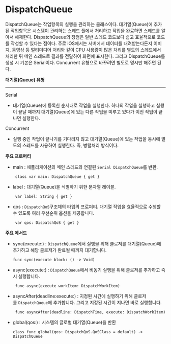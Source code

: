 # DispatchQueue

DispatchQueue는 작업항목의 실행을 관리하는 클래스이다. 대기열(Queue)에 추가된 작업항목은 시스템이 관리하는 스레드 풀에서 처리하고 작업을 완료하면 스레드를 알아서 해제한다. DispatchQueue의 장점은 일반 스레드 코드보다 쉽고 효율적으로 코드를 작성할 수 있다는 점이다. 주로 iOS에서는 서버에서 데이터를 내려받는다든지 이미지, 동영상 등 멀티미디어 처리와 같이 CPU 사용량이 많은 처리를 별도의 스레드에서 처리한 뒤 메인 스레드로 결과를 전달하여 화면에 표시한다. 그리고 DispatchQueue를 생성 시 기본은 Serial이다. Concurrent 유형으로 바꾸려면 별도로 명시만 해주면 된다.

**대기열(Queue) 유형**

---

Serial

- 대기열(Queue)에 등록한 순서대로 작업을 실행한다. 하나의 작업을 실행하고 실행이 끝날 때까지 대기열(Queue)에 있는 다른 작업을 미루고 있다가 이전 작업이 끝나면 실행한다.

Concurrent

- 실행 중인 작업이 끝나기를 기다리지 않고 대기열(Queue)에 있는 작업을 동시에 별도의 스레드를 사용하여 실행한다. 즉, 병렬처리 방식이다.

**주요 프로퍼티**

- main : 애플리케이션의 메인 스레드와 연결된 `Serial DispatchQueue`를 반환.

    ```
     class var main: DispatchQueue { get }
    ```

- label : 대기열(Queue)을 식별하기 위한 문자열 레이블.

    ```
     var label: String { get }
    ```

- qos : `DispatchQoS`구조체의 타입의 프로퍼티. 대기열 작업을 효율적으로 수행할 수 있도록 여러 우선순위 옵션을 제공합니다.

    ```
     var qos: DispatchQoS { get }
    ```

**주요 메서드**

- sync(execute:) : `DispatchQueue`에서 실행을 위해 클로저를 대기열(Queue)에 추가하고 해당 클로저가 완료될 때까지 대기합니다.

    ```
    func sync(execute block: () -> Void)
    ```

- async(execute:) : `DispatchQueue`에서 비동기 실행을 위해 클로저를 추가하고 즉시 실행합니다.

    ```
     func async(execute workItem: DispatchWorkItem)
    ```

- asyncAfter(deadline:execute:) : 지정된 시간에 실행하기 위해 클로저를 `DispatchQueue`에 추가합니다. 그리고 지정된 시간이 지나면 바로 실행합니다.

    ```
     func asyncAfter(deadline: DispatchTime, execute: DispatchWorkItem)
    ```

- global(qos:) : 시스템의 글로벌 대기열(Queue)을 반환

    ```
    class func global(qos: DispatchQoS.QoSClass = default) -> DispatchQueue
    ```